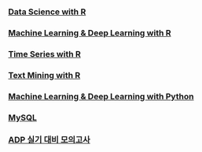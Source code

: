 
### [Data Science with R](https://github.com/ChSSolee/ADP-Practice/tree/main/Data%20Science%20with%20R)

### [Machine Learning & Deep Learning with R](https://github.com/ChSSolee/ADP-Practice/tree/main/ML%20%26%20DL%20with%20R)

### [Time Series with R](https://github.com/ChSSolee/ADP-Practice/tree/main/Time%20Series%20with%20R)

### [Text Mining with R](https://github.com/ChSSolee/ADP-Practice/tree/main/Time%20Series%20with%20R)

### [Machine Learning & Deep Learning with Python](https://github.com/ChSSolee/ADP-Practice/tree/main/ML%20%26%20DL%20with%20Python)

### [MySQL](https://github.com/ChSSolee/ADP-Practice/tree/main/MySQL)

### [ADP 실기 대비 모의고사](https://github.com/ChSSolee/ADP-Practice/tree/main/%EB%AA%A8%EC%9D%98%EA%B3%A0%EC%82%AC)
